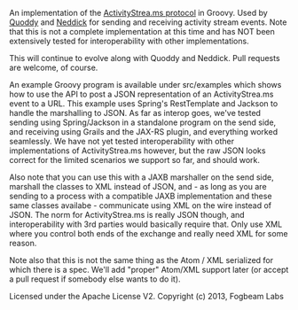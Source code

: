 An implementation of the [ActivityStrea.ms protocol](http://activitystrea.ms/) in Groovy.  Used by
[Quoddy](https://github.com/fogbeam/Quoddy) and [Neddick](https://github.com/fogbeam/Neddick) for sending and 
receiving activity stream events.  Note that this is not a complete implementation at this time and has NOT 
been extensively tested for interoperability with other implementations.

This will continue to evolve along with Quoddy and Neddick.  Pull requests are welcome, of course.


An example Groovy program is available under src/examples which shows how to use the API to post
a JSON representation of an ActivityStrea.ms event to a URL.  This example uses Spring's RestTemplate
and Jackson to handle the marshalling to JSON.  As far as interop goes, we've tested sending using
Spring/Jackson in a standalone program on the send side, and receiving using Grails and the JAX-RS plugin, and everything worked
seamlessly.  We have not yet tested interoperability with other implementations of ActivityStrea.ms however, but the raw
JSON looks correct for the limited scenarios we support so far, and should work.

Also note that you can use this with a JAXB marshaller on the send side, marshall the classes to XML instead
of JSON, and - as long as you are sending to a process with a compatible JAXB implementation and these same
classes availabe - communicate using XML on the wire instead of JSON.  The norm for ActivityStrea.ms is really
JSON though, and interoperability with 3rd parties would basically require that.  Only use XML where you
control both ends of the exchange and really need XML for some reason. 

Note also that this is not the same thing as the Atom / XML serialized for which there is a spec.  We'll add "proper" Atom/XML support later (or accept a pull request if somebody else wants to do it).


Licensed under the Apache License V2.
Copyright (c) 2013, Fogbeam Labs